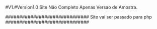 #V1.#Version1.0
Site Não Completo Apenas Versao de Amostra.

##############################
Site vai ser passado para php
##############################
